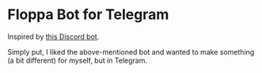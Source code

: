 # Floppa Bot for Telegram

Inspired by [this Discord bot](https://github.com/htmlcsjs/CoffeeFloppa).

Simply put, I liked the above-mentioned bot and wanted to make something (a bit different) for myself, but in Telegram. 
